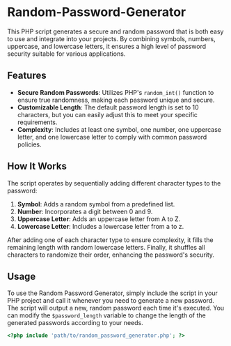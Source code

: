 # Random-Password-Generator

This PHP script generates a secure and random password that is both easy to use and integrate into your projects. By combining symbols, numbers, uppercase, and lowercase letters, it ensures a high level of password security suitable for various applications.

## Features

- **Secure Random Passwords**: Utilizes PHP's `random_int()` function to ensure true randomness, making each password unique and secure.
- **Customizable Length**: The default password length is set to 10 characters, but you can easily adjust this to meet your specific requirements.
- **Complexity**: Includes at least one symbol, one number, one uppercase letter, and one lowercase letter to comply with common password policies.

## How It Works

The script operates by sequentially adding different character types to the password:

1. **Symbol**: Adds a random symbol from a predefined list.
2. **Number**: Incorporates a digit between 0 and 9.
3. **Uppercase Letter**: Adds an uppercase letter from A to Z.
4. **Lowercase Letter**: Includes a lowercase letter from a to z.

After adding one of each character type to ensure complexity, it fills the remaining length with random lowercase letters. Finally, it shuffles all characters to randomize their order, enhancing the password's security.

## Usage

To use the Random Password Generator, simply include the script in your PHP project and call it whenever you need to generate a new password. The script will output a new, random password each time it's executed. You can modify the `$password_length` variable to change the length of the generated passwords according to your needs.

```php
<?php include 'path/to/random_password_generator.php'; ?>
